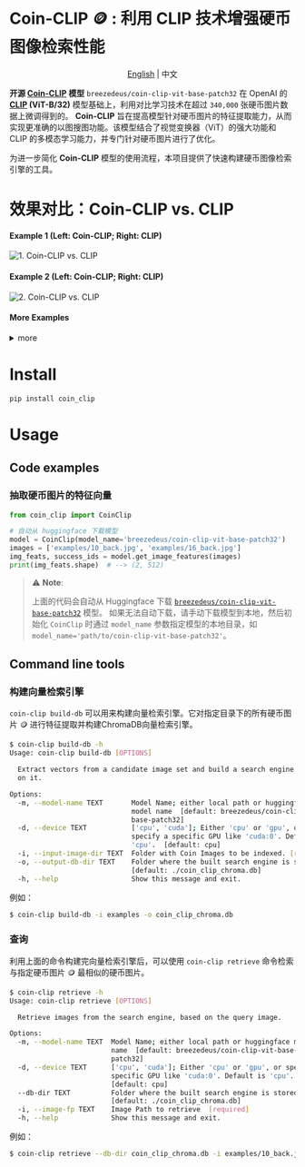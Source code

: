 # Coin-CLIP 🪙 : 利用 CLIP 技术增强硬币图像检索性能

 <div align="center">

[English](./README.md) | 中文

</div>

**开源 [Coin-CLIP](https://huggingface.co/breezedeus/coin-clip-vit-base-patch32) 模型** `breezedeus/coin-clip-vit-base-patch32` 
在 OpenAI 的 **[CLIP](https://huggingface.co/openai/clip-vit-base-patch32) (ViT-B/32)** 模型基础上，利用对比学习技术在超过 `340,000` 张硬币图片数据上微调得到的。
**Coin-CLIP** 旨在提高模型针对硬币图片的特征提取能力，从而实现更准确的以图搜图功能。该模型结合了视觉变换器（ViT）的强大功能和 CLIP 的多模态学习能力，并专门针对硬币图片进行了优化。

为进一步简化 **Coin-CLIP** 模型的使用流程，本项目提供了快速构建硬币图像检索引擎的工具。

# 效果对比：Coin-CLIP vs. CLIP

#### Example 1 (Left: Coin-CLIP; Right: CLIP)

![1. Coin-CLIP vs. CLIP](./docs/images/3-c.gif)

#### Example 2 (Left: Coin-CLIP; Right: CLIP)

![2. Coin-CLIP vs. CLIP](./docs/images/5-c.gif)

#### More Examples

<details>

<summary>more</summary>

Example 3 (Left: Coin-CLIP; Right: CLIP)
![3. Coin-CLIP vs. CLIP](./docs/images/1-c.gif)

Example 4 (Left: Coin-CLIP; Right: CLIP)
![4. Coin-CLIP vs. CLIP](./docs/images/4-c.gif)

Example 5 (Left: Coin-CLIP; Right: CLIP)
![5. Coin-CLIP vs. CLIP](./docs/images/2-c.gif)

Example 6 (Left: Coin-CLIP; Right: CLIP)
![6. Coin-CLIP vs. CLIP](./docs/images/6-c.gif)

</details>

# Install

```
pip install coin_clip
```

# Usage
## Code examples

### 抽取硬币图片的特征向量

```python
from coin_clip import CoinClip

# 自动从 huggingface 下载模型
model = CoinClip(model_name='breezedeus/coin-clip-vit-base-patch32')
images = ['examples/10_back.jpg', 'examples/16_back.jpg']
img_feats, success_ids = model.get_image_features(images)
print(img_feats.shape)  # --> (2, 512)
```

> ⚠️ **Note**:
> 
> 上面的代码会自动从 Huggingface 下载 [`breezedeus/coin-clip-vit-base-patch32`](https://huggingface.co/breezedeus/coin-clip-vit-base-patch32) 模型。
如果无法自动下载，请手动下载模型到本地，然后初始化 `CoinClip` 时通过 `model_name` 参数指定模型的本地目录，如 `model_name='path/to/coin-clip-vit-base-patch32'`。

## Command line tools

### 构建向量检索引擎

`coin-clip build-db` 可以用来构建向量检索引擎。它对指定目录下的所有硬币图片 🪙 进行特征提取并构建ChromaDB向量检索引擎。

```bash
$ coin-clip build-db -h
Usage: coin-clip build-db [OPTIONS]

  Extract vectors from a candidate image set and build a search engine based
  on it.

Options:
  -m, --model-name TEXT       Model Name; either local path or huggingface
                              model name  [default: breezedeus/coin-clip-vit-
                              base-patch32]
  -d, --device TEXT           ['cpu', 'cuda']; Either 'cpu' or 'gpu', or
                              specify a specific GPU like 'cuda:0'. Default is
                              'cpu'.  [default: cpu]
  -i, --input-image-dir TEXT  Folder with Coin Images to be indexed. [required]
  -o, --output-db-dir TEXT    Folder where the built search engine is stored.
                              [default: ./coin_clip_chroma.db]
  -h, --help                  Show this message and exit.
```

例如：

```bash
$ coin-clip build-db -i examples -o coin_clip_chroma.db
```

### 查询

利用上面的命令构建完向量检索引擎后，可以使用 `coin-clip retrieve` 命令检索与指定硬币图片 🪙 最相似的硬币图片。

```bash
$ coin-clip retrieve -h
Usage: coin-clip retrieve [OPTIONS]

  Retrieve images from the search engine, based on the query image.

Options:
  -m, --model-name TEXT  Model Name; either local path or huggingface model
                         name  [default: breezedeus/coin-clip-vit-base-
                         patch32]
  -d, --device TEXT      ['cpu', 'cuda']; Either 'cpu' or 'gpu', or specify a
                         specific GPU like 'cuda:0'. Default is 'cpu'.
                         [default: cpu]
  --db-dir TEXT          Folder where the built search engine is stored.
                         [default: ./coin_clip_chroma.db]
  -i, --image-fp TEXT    Image Path to retrieve  [required]
  -h, --help             Show this message and exit.
```

例如：

```bash
$ coin-clip retrieve --db-dir coin_clip_chroma.db -i examples/10_back.jpg
```
